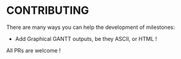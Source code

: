CONTRIBUTING
============

There are many ways you can help the development of milestones:

- Add Graphical GANTT outputs, be they ASCII, or HTML !

All PRs are welcome !
